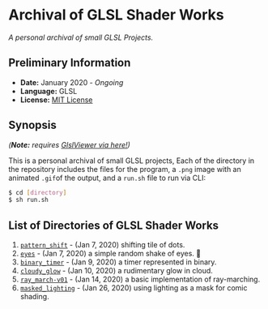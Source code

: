 # Archival of GLSL Shader Works

*A personal archival of small GLSL Projects.*

## Preliminary Information

- **Date:** January 2020 - *Ongoing*
- **Language:** GLSL
- **License:** [MIT License](./LICENSE)

## Synopsis

*(**Note:** requires [GlslViewer via here!](https://github.com/patriciogonzalezvivo/glslViewer "GlslViewer via here"))*

This is a personal archival of small GLSL projects, Each of the directory in the repository includes the files for the program, a `.png` image with an animated `.gif`of the output, and a `run.sh` file to run via CLI:

```bash
$ cd [directory]
$ sh run.sh
```

## List of Directories of GLSL Shader Works

001. [`pattern_shift`](./001-pattern_shift) - (Jan 7, 2020) shifting tile of dots.
002. [`eyes`](./002-eyes) - (Jan 7, 2020) a simple random shake of eyes. :eyes:
003. [`binary_timer`](./003-binary_timer) - (Jan 9, 2020) a timer represented in binary.
004. [`cloudy_glow`](./004-cloudy_glow) - (Jan 10, 2020) a rudimentary glow in cloud.
005. [`ray_march-v01`](./005-ray_march-v01) - (Jan 14, 2020) a basic implementation of ray-marching.
006. [`masked_lighting`](./006-masked_lighting) - (Jan 26, 2020) using lighting as a mask for comic shading.
